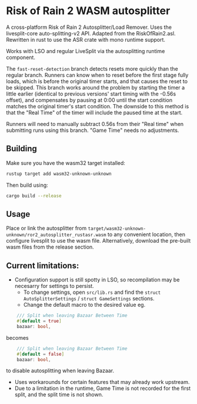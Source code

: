 # Risk of Rain 2 WASM autosplitter

A cross-platform Risk of Rain 2 Autosplitter/Load Remover.
Uses the livesplit-core auto-splitting-v2 API. Adapted from the RiskOfRain2.asl.
Rewritten in rust to use the ASR crate with mono runtime support.

Works with LSO and regular LiveSplit via the autosplitting runtime component.

The `fast-reset-detection` branch detects resets more quickly than the regular
branch. Runners can know when to reset before the first stage fully loads,
which is before the original timer starts, and that causes the reset to be
skipped. This branch works around the problem by starting the timer a little
earlier (identical to previous versions' start timing with the -0.56s offset),
and compensates by pausing at 0:00 until the start condition matches the
original timer's start condition. The downside to this method is that the
"Real Time" of the timer will include the paused time at the start.

Runners will need to manually subtract 0.56s from their "Real time" when
submitting runs using this branch. "Game Time" needs no adjustments.


## Building

Make sure you have the wasm32 target installed:
```sh
rustup target add wasm32-unknown-unknown
```

Then build using:
```sh
cargo build --release
```

## Usage

Place or link the autosplitter from `target/wasm32-unknown-unknown/ror2_autosplitter_rustasr.wasm` to any convenient location, then configure livesplit to use the wasm file.
Alternatively, download the pre-built wasm files from the release section.

## Current limitations:
 - Configuration support is still spotty in LSO, so recompilation may be necesarry for settings to persist.
    - To change settings, open `src/lib.rs` and find the `struct AutoSplitterSettings` / `struct GameSettings` sections.
    - Change the default macro to the desired value eg.
```rust
    /// Split when leaving Bazaar Between Time
    #[default = true]
    bazaar: bool,
```
becomes
```rust
    /// Split when leaving Bazaar Between Time
    #[default = false]
    bazaar: bool,
```
to disable autosplitting when leaving Bazaar.
 - Uses workarounds for certain features that may already work upstream.
 - Due to a limitation in the runtime, Game Time is not recorded for the first split, and the split time is not shown.

